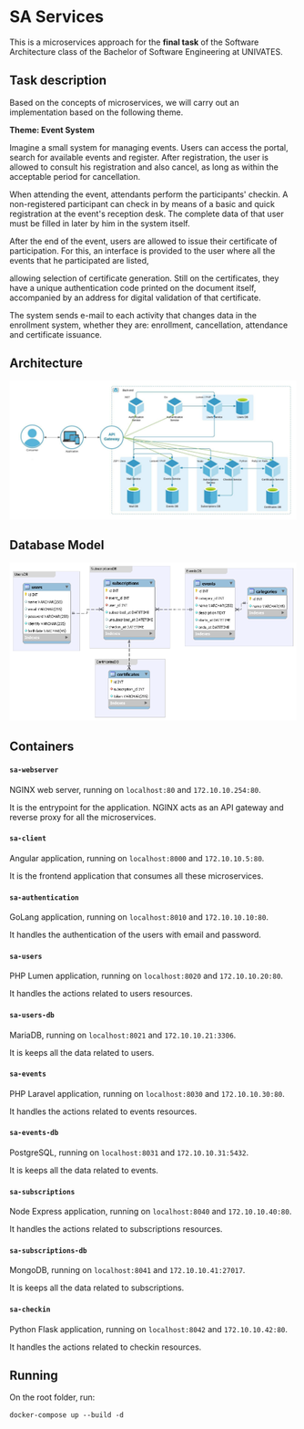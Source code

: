 # SA Services
This is a microservices approach for the **final task** of the Software Architecture class of the Bachelor of Software Engineering at UNIVATES.


## Task description

Based on the concepts of microservices, we will carry out an implementation based on the following theme.

**Theme: Event System**

Imagine a small system for managing events. Users can access the portal, search for available events and register. After registration, the user is allowed to consult his registration and also cancel, as long as within the acceptable period for cancellation.

When attending the event, attendants perform the participants' checkin. A non-registered participant can check in by means of a basic and quick registration at the event's reception desk. The complete data of that user must be filled in later by him in the system itself.

After the end of the event, users are allowed to issue their certificate of participation. For this, an interface is provided to the user where all the events that he participated are listed,

allowing selection of certificate generation. Still on the certificates, they have a unique authentication code printed on the document itself, accompanied by an address for digital validation of that certificate.

The system sends e-mail to each activity that changes data in the enrollment system, whether they are: enrollment, cancellation, attendance and certificate issuance.


## Architecture
![SA-Service Architecture](sa-services-architecture.jpeg)


## Database Model
![SA-Service DB Model](sa-services-db.png)


## Containers

#### `sa-webserver`
NGINX web server, running on `localhost:80` and `172.10.10.254:80`. 

It is the entrypoint for the application. NGINX acts as an API gateway and reverse proxy for all the microservices.


#### `sa-client`
Angular application, running on `localhost:8000` and `172.10.10.5:80`.

It is the frontend application that consumes all these microservices.


#### `sa-authentication`
GoLang application, running on `localhost:8010` and `172.10.10.10:80`.

It handles the authentication of the users with email and password.


#### `sa-users`
PHP Lumen application, running on `localhost:8020` and `172.10.10.20:80`.

It handles the actions related to users resources.


#### `sa-users-db`
MariaDB, running on `localhost:8021` and `172.10.10.21:3306`.

It is keeps all the data related to users. 


#### `sa-events`
PHP Laravel application, running on `localhost:8030` and `172.10.10.30:80`.

It handles the actions related to events resources.


#### `sa-events-db`
PostgreSQL, running on `localhost:8031` and `172.10.10.31:5432`.

It is keeps all the data related to events. 


#### `sa-subscriptions`
Node Express application, running on `localhost:8040` and `172.10.10.40:80`.

It handles the actions related to subscriptions resources.


#### `sa-subscriptions-db`
MongoDB, running on `localhost:8041` and `172.10.10.41:27017`.

It is keeps all the data related to subscriptions. 


#### `sa-checkin`
Python Flask application, running on `localhost:8042` and `172.10.10.42:80`.

It handles the actions related to checkin resources.


## Running
On the root folder, run:
```
docker-compose up --build -d
```
  
